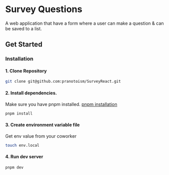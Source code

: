 # Survey Questions

A web application that have a form where a user can make a question & can be saved to a list.

## Get Started

### Installation

#### 1. Clone Repository

```bash
git clone git@github.com:pranotoism/SurveyReact.git
```

#### 2. Install dependencies.

Make sure you have pnpm installed. [pnpm installation](https://pnpm.io/id/installation#using-npm)

```bash
pnpm install
```

#### 3. Create environment variable file

Get env value from your coworker

```bash
touch env.local
```

#### 4. Run dev server

```bash
pnpm dev
```
